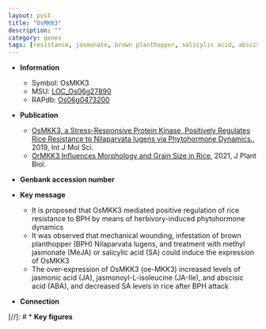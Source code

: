 ```yaml
---
layout: post
title: "OsMKK3"
description: ""
category: genes
tags: [resistance, jasmonate, brown planthopper, salicylic acid, abscisic acid, jasmonic, jasmonic acid, phytohormone,  sa , SA, methyl jasmonate]
---
```


* **Information**  
    + Symbol: OsMKK3  
    + MSU: [LOC_Os06g27890](http://rice.plantbiology.msu.edu/cgi-bin/ORF_infopage.cgi?orf=LOC_Os06g27890)  
    + RAPdb: [Os06g0473200](http://rapdb.dna.affrc.go.jp/viewer/gbrowse_details/irgsp1?name=Os06g0473200)  

* **Publication**  
    + [OsMKK3, a Stress-Responsive Protein Kinase, Positively Regulates Rice Resistance to Nilaparvata lugens via Phytohormone Dynamics.](http://www.ncbi.nlm.nih.gov/pubmed?term=OsMKK3,+a+Stress-Responsive+Protein+Kinase,+Positively+Regulates+Rice+Resistance+to+Nilaparvata+lugens+via+Phytohormone+Dynamics.%5BTitle%5D), 2019, Int J Mol Sci.
    + [OrMKK3 Influences Morphology and Grain Size in Rice](http://www.ncbi.nlm.nih.gov/pubmed?term=OrMKK3+Influences+Morphology+and+Grain+Size+in+Rice%5BTitle%5D), 2021, J Plant Biol.

* **Genbank accession number**  

* **Key message**  
    + It is proposed that OsMKK3 mediated positive regulation of rice resistance to BPH by means of herbivory-induced phytohormone dynamics
    + It was observed that mechanical wounding, infestation of brown planthopper (BPH) Nilaparvata lugens, and treatment with methyl jasmonate (MeJA) or salicylic acid (SA) could induce the expression of OsMKK3
    + The over-expression of OsMKK3 (oe-MKK3) increased levels of jasmonic acid (JA), jasmonoyl-L-isoleucine (JA-Ile), and abscisic acid (ABA), and decreased SA levels in rice after BPH attack

* **Connection**  

[//]: # * **Key figures**  


